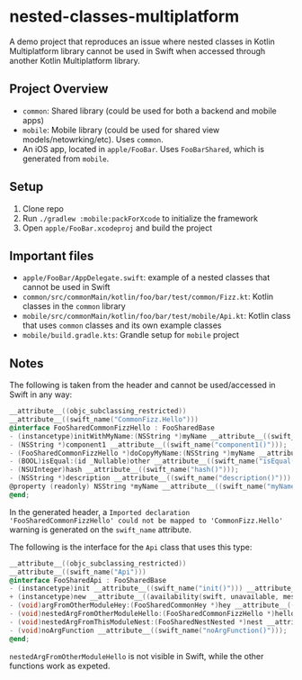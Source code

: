 # nested-classes-multiplatform

A demo project that reproduces an issue where nested classes in Kotlin Multiplatform library cannot be used in Swift when accessed through another Kotlin Multiplatform library.

## Project Overview
- `common`: Shared library (could be used for both a backend and mobile apps)
- `mobile`: Mobile library (could be used for shared view models/netowrking/etc). Uses `common`.
- An iOS app, located in `apple/FooBar`. Uses `FooBarShared`, which is generated from `mobile`.

## Setup

1. Clone repo
2. Run `./gradlew :mobile:packForXcode` to initialize the framework
3. Open `apple/FooBar.xcodeproj` and build the project

## Important files
- `apple/FooBar/AppDelegate.swift`: example of a nested classes that cannot be used in Swift
- `common/src/commonMain/kotlin/foo/bar/test/common/Fizz.kt`: Kotlin classes in the `common` library
- `mobile/src/commonMain/kotlin/foo/bar/test/mobile/Api.kt`: Kotlin class that uses `common` classes and its own example classes
- `mobile/build.gradle.kts`: Grandle setup for `mobile` project

## Notes
The following is taken from the header and cannot be used/accessed in Swift in any way:

```objective-c
__attribute__((objc_subclassing_restricted))
__attribute__((swift_name("CommonFizz.Hello")))
@interface FooSharedCommonFizzHello : FooSharedBase
- (instancetype)initWithMyName:(NSString *)myName __attribute__((swift_name("init(myName:)"))) __attribute__((objc_designated_initializer));
- (NSString *)component1 __attribute__((swift_name("component1()")));
- (FooSharedCommonFizzHello *)doCopyMyName:(NSString *)myName __attribute__((swift_name("doCopy(myName:)")));
- (BOOL)isEqual:(id _Nullable)other __attribute__((swift_name("isEqual(_:)")));
- (NSUInteger)hash __attribute__((swift_name("hash()")));
- (NSString *)description __attribute__((swift_name("description()")));
@property (readonly) NSString *myName __attribute__((swift_name("myName")));
@end;
```

In the generated header, a `Imported declaration 'FooSharedCommonFizzHello' could not be mapped to 'CommonFizz.Hello'` warning is generated on the `swift_name` attribute.

The following is the interface for the `Api` class that uses this type:
```objective-c
__attribute__((objc_subclassing_restricted))
__attribute__((swift_name("Api")))
@interface FooSharedApi : FooSharedBase
- (instancetype)init __attribute__((swift_name("init()"))) __attribute__((objc_designated_initializer));
+ (instancetype)new __attribute__((availability(swift, unavailable, message="use object initializers instead")));
- (void)argFromOtherModuleHey:(FooSharedCommonHey *)hey __attribute__((swift_name("argFromOtherModule(hey:)")));
- (void)nestedArgFromOtherModuleHello:(FooSharedCommonFizzHello *)hello __attribute__((swift_name("nestedArgFromOtherModule(hello:)")));
- (void)nestedArgFromThisModuleNest:(FooSharedNestNested *)nest __attribute__((swift_name("nestedArgFromThisModule(nest:)")));
- (void)noArgFunction __attribute__((swift_name("noArgFunction()")));
@end;
```
`nestedArgFromOtherModuleHello` is not visible in Swift, while the other functions work as expeted.
